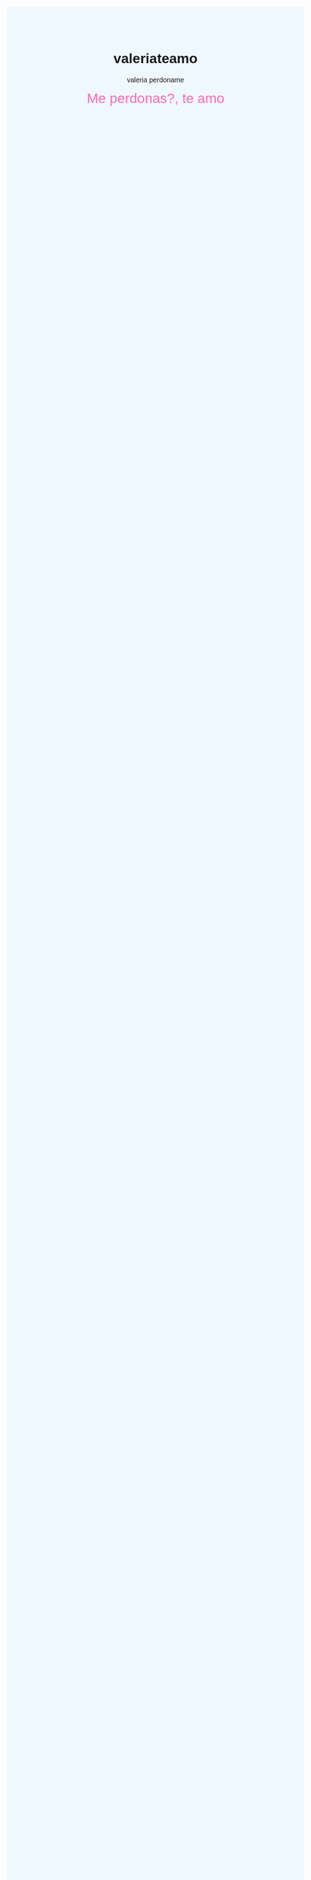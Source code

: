 # valeriateamo
valeria perdoname
<!DOCTYPE html>
<html lang="es">
<head>
    <meta charset="UTF-8">
    <meta name="viewport" content="width=device-width, initial-scale=1.0">
    <title>Página de Amor</title>
    <style>
        body {
            font-family: Arial, sans-serif;
            text-align: center;
            margin-top: 20%;
            background-color: #f0f8ff;
        }
        a {
            text-decoration: none;
            color: #ff69b4;
            font-size: 2em;
        }
        a:hover {
            color: #ff1493;
        }
    </style>
</head>
<body>
    <a href="#">Me perdonas?, te amo</a>
</body>
</html>
